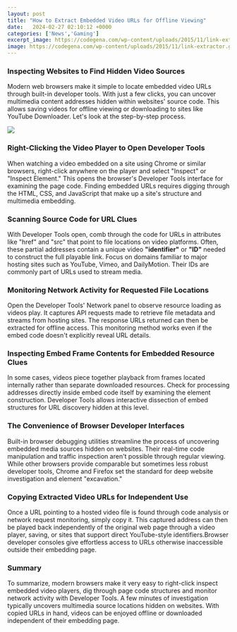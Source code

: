 ```yaml
---
layout: post
title: "How to Extract Embedded Video URLs for Offline Viewing"
date:   2024-02-27 02:10:12 +0000
categories: ['News','Gaming']
excerpt_image: https://codegena.com/wp-content/uploads/2015/11/link-extractor.gif
image: https://codegena.com/wp-content/uploads/2015/11/link-extractor.gif
---
```


### Inspecting Websites to Find Hidden Video Sources 
Modern web browsers make it simple to locate embedded video URLs through built-in developer tools. With just a few clicks, you can uncover multimedia content addresses hidden within websites' source code. This allows saving videos for offline viewing or downloading to sites like YouTube Downloader. Let's look at the step-by-step process.

![](https://codegena.com/wp-content/uploads/2015/11/extract-urls-from-webpage.png)
### Right-Clicking the Video Player to Open Developer Tools
When watching a video embedded on a site using Chrome or similar browsers, right-click anywhere on the player and select "Inspect" or "Inspect Element." This opens the browser's Developer Tools interface for examining the page code. Finding embedded URLs requires digging through the HTML, CSS, and JavaScript that make up a site's structure and multimedia embedding.
### Scanning Source Code for URL Clues
With Developer Tools open, comb through the code for URLs in attributes like "href" and "src" that point to file locations on video platforms. Often, these partial addresses contain a unique video **"identifier"** or **"ID"** needed to construct the full playable link. Focus on domains familiar to major hosting sites such as YouTube, Vimeo, and DailyMotion. Their IDs are commonly part of URLs used to stream media.
### Monitoring Network Activity for Requested File Locations
Open the Developer Tools' Network panel to observe resource loading as videos play. It captures API requests made to retrieve file metadata and streams from hosting sites. The response URLs returned can then be extracted for offline access. This monitoring method works even if the embed code doesn't explicitly reveal URL details.
### Inspecting Embed Frame Contents for Embedded Resource Clues  
In some cases, videos piece together playback from frames located internally rather than separate downloaded resources. Check for processing addresses directly inside embed code itself by examining the element construction. Developer Tools allows interactive dissection of embed structures for URL discovery hidden at this level.
### The Convenience of Browser Developer Interfaces
Built-in browser debugging utilities streamline the process of uncovering embedded media sources hidden on websites. Their real-time code manipulation and traffic inspection aren't possible through regular viewing. While other browsers provide comparable but sometimes less robust developer tools, Chrome and Firefox set the standard for deep website investigation and element "excavation."
### Copying Extracted Video URLs for Independent Use
Once a URL pointing to a hosted video file is found through code analysis or network request monitoring, simply copy it. This captured address can then be played back independently of the original web page through a video player, saving, or sites that support direct YouTube-style identifiers.Browser developer consoles give effortless access to URLs otherwise inaccessible outside their embedding page.
### Summary
To summarize, modern browsers make it very easy to right-click inspect embedded video players, dig through page code structures and monitor network activity with Developer Tools. A few minutes of investigation typically uncovers multimedia source locations hidden on websites. With copied URLs in hand, videos can be enjoyed offline or downloaded independent of their embedding page.